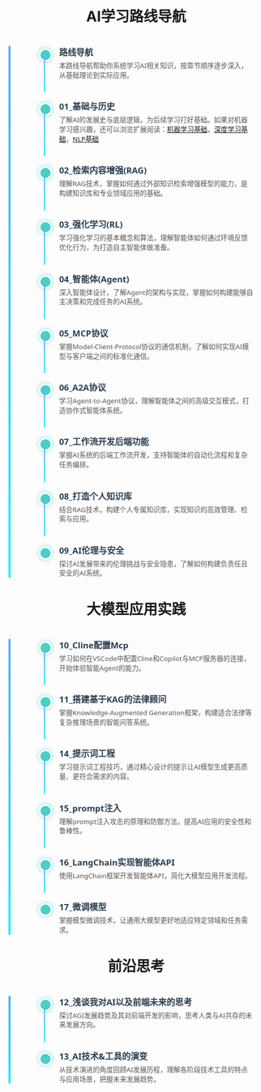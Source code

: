 <style>
  /* 时间线容器 */
  .wrap{
    margin: 0 auto;
    position: relative;
  }
  .timeline {
    max-width: 800px;
    margin: 40px auto;
    padding: 0 20px;
    font-family: "Segoe UI", Tahoma, Geneva, Verdana, sans-serif;
  }

  /* 时间线竖线 */
  .timeline::before {
    content: "";
    position: absolute;
    top: 0;
    left: 0px;
    bottom: 0;
    width: 4px;
    background: linear-gradient(180deg, #4facfe, #00f2fe);
    border-radius: 2px;
  }

  /* 每个节点 */
  .timeline-item {
    position: relative;
    margin-left: 80px;
    margin-bottom: 40px;
  }

  /* 节点圆点 */
  .timeline-item::before {
    content: "";
    position: absolute;
    left: -40px;
    top: 5px;
    width: 20px;
    height: 20px;
    background: #4ecdc4;
    border-radius: 50%;
    border: 3px solid white;
    box-shadow: 0 0 10px #4ecdc4aa;
    transition: background-color 0.3s ease;
    cursor: pointer;
  }

  .timeline-item:hover::before {
    background: #42b983;
    box-shadow: 0 0 15px #42b983cc;
  }

  /* 节点标题 */
  .timeline-item > a {
    font-size: 1.2em;
    font-weight: 600;
    color: #2c3e50;
    text-decoration: none;
    transition: color 0.3s ease;
  }

  .timeline-item > a:hover {
    color: #42b983;
    text-decoration: underline;
  }

  /* 节点描述 */
  .timeline-item > p {
    margin: 6px 0 0 0;
    color: #555;
    font-size: 0.95em;
    line-height: 1.4;
    max-width: 600px;
  }

  /* 连接线 */
  .timeline-connector {
    position: absolute;
    left: -30px;
    top: 25px;
    width: 2px;
    height: 100%;
    background: linear-gradient(180deg, #4facfe, #00f2fe);
    border-radius: 1px;
  }

  /* 最后一个节点不显示连接线 */
  .timeline-item:last-child .timeline-connector {
    display: none;
  }

  /* 响应式 */
  @media (max-width: 600px) {
    .timeline {
      margin-left: 20px;
      margin-right: 20px;
    }
    .timeline-item {
      margin-left: 60px;
    }
    .timeline-item > a {
      font-size: 1.1em;
    }
  }
</style>

<h1 align="center" id="AI学习路线导航">AI学习路线导航</h1>

<div class="wrap">
<div class="timeline" role="list" aria-label="AI学习路线导航">
  <div class="timeline-item" role="listitem">
    <a href="/#/AI/index" title="AI学习路线导航">路线导航</a>
    <p>本路线导航帮助你系统学习AI相关知识，按章节顺序逐步深入，从基础理论到实际应用。</p>
    <div class="timeline-connector"></div>
  </div>

  <div class="timeline-item" role="listitem">
    <a href="/#/AI/01_基础与历史" title="基础与历史">01_基础与历史</a>
    <p>了解AI的发展史与底层逻辑，为后续学习打好基础。如果对机器学习感兴趣，还可以浏览扩展阅读：<a href="/#/AI/01a_机器学习基础" title="机器学习基础">机器学习基础</a>，<a href="/#/AI/01b_深度学习基础" title="深度学习基础">深度学习基础</a>，<a href="/#/AI/01c_NLP基础" title="NLP基础">NLP基础</a></p>
    <div class="timeline-connector"></div>
  </div>

  <div class="timeline-item" role="listitem">
    <a href="/#/AI/02_检索内容增强(RAG)" title="检索内容增强(RAG)">02_检索内容增强(RAG)</a>
    <p>理解RAG技术，掌握如何通过外部知识检索增强模型的能力，是构建知识库和专业领域应用的基础。</p>
    <div class="timeline-connector"></div>
  </div>

  <div class="timeline-item" role="listitem">
    <a href="/#/AI/03_强化学习(RL)" title="强化学习(RL)">03_强化学习(RL)</a>
    <p>学习强化学习的基本概念和算法，理解智能体如何通过环境反馈优化行为，为打造自主智能体做准备。</p>
    <div class="timeline-connector"></div>
  </div>

  <div class="timeline-item" role="listitem">
    <a href="/#/AI/04_智能体(Agent)" title="智能体(Agent)">04_智能体(Agent)</a>
    <p>深入智能体设计，了解Agent的架构与实现，掌握如何构建能够自主决策和完成任务的AI系统。</p>
    <div class="timeline-connector"></div>
  </div>

  <div class="timeline-item" role="listitem">
    <a href="/#/AI/05_MCP协议" title="MCP协议">05_MCP协议</a>
    <p>掌握Model-Client-Protocol协议的通信机制，了解如何实现AI模型与客户端之间的标准化通信。</p>
    <div class="timeline-connector"></div>
  </div>

  <div class="timeline-item" role="listitem">
    <a href="/#/AI/06_A2A协议" title="A2A协议">06_A2A协议</a>
    <p>学习Agent-to-Agent协议，理解智能体之间的高级交互模式，打造协作式智能体系统。</p>
    <div class="timeline-connector"></div>
  </div>

  <div class="timeline-item" role="listitem">
    <a href="/#/AI/07_工作流开发后端功能" title="工作流开发后端功能">07_工作流开发后端功能</a>
    <p>掌握AI系统的后端工作流开发，支持智能体的自动化流程和复杂任务编排。</p>
    <div class="timeline-connector"></div>
  </div>

  <div class="timeline-item" role="listitem">
    <a href="/#/AI/08_打造个人知识库" title="打造个人知识库">08_打造个人知识库</a>
    <p>结合RAG技术，构建个人专属知识库，实现知识的高效管理、检索与应用。</p>
    <div class="timeline-connector"></div>
  </div>

  <div class="timeline-item" role="listitem">
    <a href="/#/AI/09_AI伦理与安全" title="AI伦理与安全">09_AI伦理与安全</a>
    <p>探讨AI发展带来的伦理挑战与安全隐患，了解如何构建负责任且安全的AI系统。</p>
    <div class="timeline-connector"></div>
  </div>
</div>
</div>

<h1 align="center" id="大模型应用实践">大模型应用实践</h1>

<div class="wrap">
<div class="timeline" role="list" aria-label="大模型应用实践">
  <div class="timeline-item" role="listitem">
    <a href="/#/AI/10_Cline配置Mcp" title="Cline配置Mcp">10_Cline配置Mcp</a>
    <p>学习如何在VSCode中配置Cline和Copilot与MCP服务器的连接，开始体验智能Agent的能力。</p>
    <div class="timeline-connector"></div>
  </div>

  <div class="timeline-item" role="listitem">
    <a href="/#/AI/11_搭建基于KAG的法律顾问" title="搭建基于KAG的法律顾问">11_搭建基于KAG的法律顾问</a>
    <p>掌握Knowledge-Augmented Generation框架，构建适合法律等复杂推理场景的智能问答系统。</p>
    <div class="timeline-connector"></div>
  </div>

  <div class="timeline-item" role="listitem">
    <a href="/#/AI/14_提示词工程" title="提示词工程">14_提示词工程</a>
    <p>学习提示词工程技巧，通过精心设计的提示让AI模型生成更高质量、更符合需求的内容。</p>
    <div class="timeline-connector"></div>
  </div>

  <div class="timeline-item" role="listitem">
    <a href="/#/AI/15_prompt注入" title="prompt注入">15_prompt注入</a>
    <p>理解prompt注入攻击的原理和防御方法，提高AI应用的安全性和鲁棒性。</p>
    <div class="timeline-connector"></div>
  </div>

  <div class="timeline-item" role="listitem">
    <a href="/#/AI/16_LangChain实现智能体API" title="LangChain实现智能体API">16_LangChain实现智能体API</a>
    <p>使用LangChain框架开发智能体API，简化大模型应用开发流程。</p>
    <div class="timeline-connector"></div>
  </div>

  <div class="timeline-item" role="listitem">
    <a href="/#/AI/17_微调模型" title="微调模型">17_微调模型</a>
    <p>掌握模型微调技术，让通用大模型更好地适应特定领域和任务需求。</p>
    <div class="timeline-connector"></div>
  </div>
</div>
</div>

<h1 align="center" id="前沿思考">前沿思考</h1>

<div class="wrap">
<div class="timeline" role="list" aria-label="前沿思考">
  <div class="timeline-item" role="listitem">
    <a href="/#/AI/12_浅谈我对AI以及前端未来的思考" title="浅谈我对AI以及前端未来的思考">12_浅谈我对AI以及前端未来的思考</a>
    <p>探讨AGI发展趋势及其对前端开发的影响，思考人类与AI共存的未来发展方向。</p>
    <div class="timeline-connector"></div>
  </div>

  <div class="timeline-item" role="listitem">
    <a href="/#/AI/13_AI技术&工具的演变" title="AI技术&工具的演变">13_AI技术&工具的演变</a>
    <p>从技术演进的角度回顾AI发展历程，理解各阶段技术工具的特点与应用场景，把握未来发展趋势。</p>
    <div class="timeline-connector"></div>
  </div>
</div>
</div>
